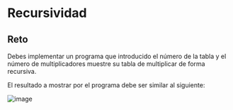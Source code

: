 # Recursividad

## Reto

Debes implementar un programa que introducido el número de la tabla y el número de multiplicadores muestre su tabla de multiplicar de forma recursiva.

El resultado a mostrar por el programa debe ser similar al siguiente:

![image](https://user-images.githubusercontent.com/91023374/141115917-238e1097-32b8-4aa1-8e15-a1832cc432e7.png)
